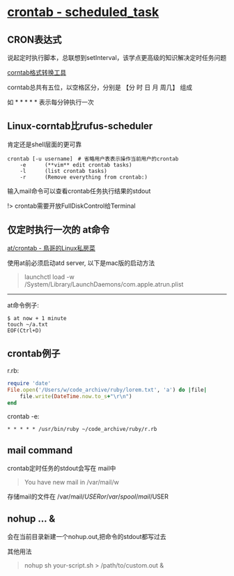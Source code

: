 # [crontab - scheduled_task](2019/11/crontab)

## CRON表达式

说起定时执行脚本，总联想到setInterval，该学点更高级的知识解决定时任务问题

[corntab格式转换工具](https://crontab.guru/#*/5_*_*_*_*)

corntab总共有五位，以空格区分，分别是 【分 时 日 月 周几】 组成

如 * * * * * 表示每分钟执行一次

## Linux-corntab比rufus-scheduler

肯定还是shell层面的更可靠

```
crontab [-u username]　# 省略用户表表示操作当前用户的crontab
    -e      (**vim** edit crontab tasks)
    -l      (list crontab tasks)
    -r      (Remove everything from crontab:)
```

输入mail命令可以查看crontab任务执行结果的stdout

!> crontab需要开放FullDiskControl给Terminal

## 仅定时执行一次的 at命令

[at/crontab - 鳥哥的Linux私房菜](http://linux.vbird.org/linux_basic/0430cron.php)

使用at前必须启动atd server, 以下是mac版的启动方法

> launchctl load -w /System/Library/LaunchDaemons/com.apple.atrun.plist

---

at命令例子:

```
$ at now + 1 minute
touch ~/a.txt
EOF(Ctrl+D)
```

## crontab例子

r.rb:
```ruby
require 'date'                                                              
File.open('/Users/w/code_archive/ruby/lorem.txt', 'a') do |file|
    file.write(DateTime.now.to_s+"\r\n")
end                      
```

crontab -e:
```
* * * * * /usr/bin/ruby ~/code_archive/ruby/r.rb 
```

## mail command

crontab定时任务的stdout会写在 mail中

> You have new mail in /var/mail/w

存储mail的文件在 /var/mail/$USER or /var/spool/mail/$USER



## nohup ... &

会在当前目录新建一个nohup.out,把命令的stdout都写过去

其他用法

> nohup sh your-script.sh > /path/to/custom.out &

